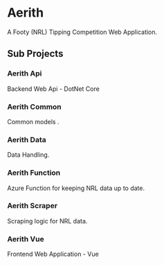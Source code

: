 # Aerith
A Footy (NRL) Tipping Competition Web Application.

## Sub Projects
### Aerith Api
Backend Web Api - DotNet Core

### Aerith Common
Common models .

### Aerith Data
Data Handling.

### Aerith Function
Azure Function for keeping NRL data up to date.

### Aerith Scraper
Scraping logic for NRL data.

### Aerith Vue
Frontend Web Application - Vue
